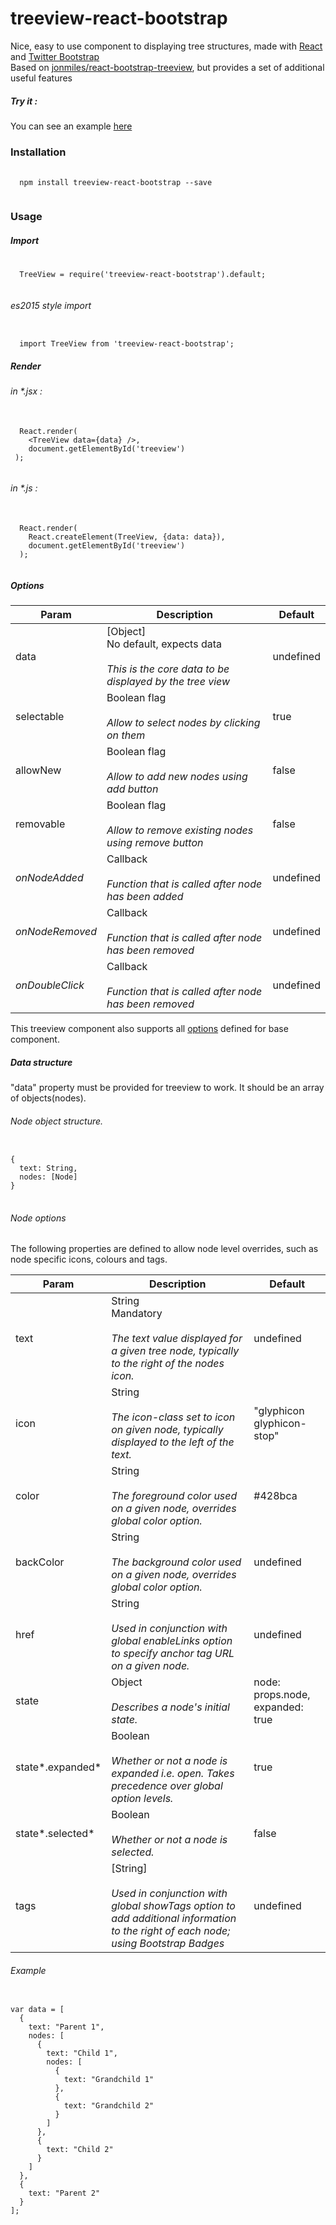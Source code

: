 # treeview-react-bootstrap

  Nice, easy to use component to displaying tree structures, made with
  <a href="https://github.com/facebook/react">React</a> and
  <a href="https://github.com/twbs/bootstrap">Twitter Bootstrap</a> <br />
  Based on <a href="https://github.com/jonmiles/react-bootstrap-treeview">jonmiles/react-bootstrap-treeview</a>,
  but provides a set of additional useful features
##### Try it :
  You can see an example <a href="http://eliftech.github.io/treeview-react-bootstrap">here</a>

### Installation

<pre>
 <code>
  npm install treeview-react-bootstrap --save
 </code>
</pre>

### Usage

##### Import

<pre>
 <code>
  TreeView = require('treeview-react-bootstrap').default;
 </code>
</pre>

###### es2015 style import
<pre><code>
  import TreeView from 'treeview-react-bootstrap';
</code></pre>

##### Render

###### in \*.jsx :
<pre>
 <code>
  React.render(
    &lt;TreeView data={data} /&gt;,
    document.getElementById('treeview')
 );
 </code>
</pre>

###### in \*.js :
<pre>
 <code>
  React.render(                
	React.createElement(TreeView, {data: data}),
	document.getElementById('treeview')
  );
 </code>
</pre>

##### Options

|Param | Description | Default |
|------|-------------|---------|
| data | [Object] <br>No default, expects data<br><br>*This is the core data to be displayed by the tree view*  | undefined |
| selectable      | Boolean flag<br><br>*Allow to select nodes by clicking on them* | true |
| allowNew        | Boolean flag<br><br>*Allow to add new nodes using add button* | false |
| removable       | Boolean flag<br><br>*Allow to remove existing nodes using remove button* | false |
| *onNodeAdded*   | Callback<br><br>*Function that is called after node has been added* | undefined |
| *onNodeRemoved* | Callback<br><br>*Function that is called after node has been removed* | undefined |
| *onDoubleClick* | Callback<br><br>*Function that is called after node has been removed* | undefined |

This treeview component also supports all [options](https://github.com/jonmiles/react-bootstrap-treeview#options) defined for base component.

##### Data structure
"data" property must be provided for treeview to work.
It should be an array of objects(nodes).

###### Node object structure.
<pre>
<code>
{
  text: String,
  nodes: [Node]
}
</code>
</pre>

###### Node options

The following properties are defined to allow node level overrides, such as node specific icons, colours and tags.

|Param | Description | Default |
|------|-------------|---------|
| text | String <br> Mandatory <br><br>*The text value displayed for a given tree node, typically to the right of the nodes icon.*  | undefined |
| icon | String <br><br>*The icon-class set to icon on given node, typically displayed to the left of the text.* | "glyphicon glyphicon-stop" |
| color | String <br><br>*The foreground color used on a given node, overrides global color option.* | #428bca |
| backColor       | String <br><br>*The background color used on a given node, overrides global color option.* | undefined |
| href | String <br><br>*Used in conjunction with global enableLinks option to specify anchor tag URL on a given node.* | undefined |
| state | Object<br><br>*Describes a node's initial state.* |node: props.node,<br> expanded: true |
| state*.expanded* | Boolean<br><br>*Whether or not a node is expanded i.e. open. Takes precedence over global option levels.* | true |
| state*.selected* | Boolean<br><br>*Whether or not a node is selected.* | false |
| tags | [String]<br><br>*Used in conjunction with global showTags option to add additional information to the right of each node; using Bootstrap Badges* | undefined |

###### Example
<pre><code>
var data = [
  {
    text: "Parent 1",
    nodes: [
      {
        text: "Child 1",
        nodes: [
          {
            text: "Grandchild 1"
          },
          {
            text: "Grandchild 2"
          }
        ]
      },
      {
        text: "Child 2"
      }
    ]
  },
  {
    text: "Parent 2"
  }
];
</code></pre>
